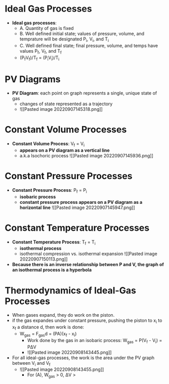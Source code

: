 # Ideal Gas Processes
- **Ideal gas processes**:
	- A. Quantity of gas is fixed
	- B. Well defined initial state; values of pressure, volume, and temprature will be designated P<sub>i</sub>, V<sub>i</sub>, and T<sub>i</sub>
	- C. Well defined final state; final pressure, volume, and temps have values P<sub>f</sub>, V<sub>f</sub>, and T<sub>f</sub>
	- (P<sub>f</sub>V<sub>f</sub>)/T<sub>f</sub> = (P<sub>i</sub>V<sub>i</sub>)/T<sub>i</sub>

# PV Diagrams
- **PV Diagram**: each point on graph represents a single, unique state of gas
	- changes of state represented as a trajectory
	- ![[Pasted image 20220907145318.png]]

# Constant Volume Processes
- **Constant Volume Process**: V<sub>f</sub> = V<sub>i</sub>
	- **appears on a PV diagram as a vertical line**
	- a.k.a Isochoric process
![[Pasted image 20220907145936.png]]

# Constant Pressure Processes
- **Constant Pressure Process**: P<sub>f</sub> = P<sub>i</sub>
	- **isobaric process**
	- **constant pressure process appears on a PV diagram as a horizontal line**
![[Pasted image 20220907145947.png]]

# Constant Temperature Processes
- **Constant Temperature Process**: T<sub>f</sub> = T<sub>i</sub> 
	- **isothermal process**
	- isothermal compression vs. isothermal expansion
![[Pasted image 20220907150113.png]]
- **Because there is an inverse relationship between P and V, the graph of an isothermal process is a hyperbola**

# Thermodynamics of Ideal-Gas Processes
- When gases expand, they do work on the piston.
- if the gas expandes under constant pressure, pushing the piston to x<sub>i</sub> to x<sub>f</sub> a distance d, then work is done:
	- W<sub>gas</sub> = F<sub>gas</sub>d = (PA)(x<sub>f</sub> - x<sub>i</sub>)
		- Work done by the gas in an isobaric process:  W<sub>gas</sub> = P(V<sub>f</sub> - V<sub>i</sub>) = PΔV
		- ![[Pasted image 20220908143445.png]]
- For all ideal-gas processes, the work is the area under the PV graph between V<sub>i</sub> and V<sub>f</sub>
	- ![[Pasted image 20220908143455.png]]
		- For (A), W<sub>gas</sub> > 0, ΔV >